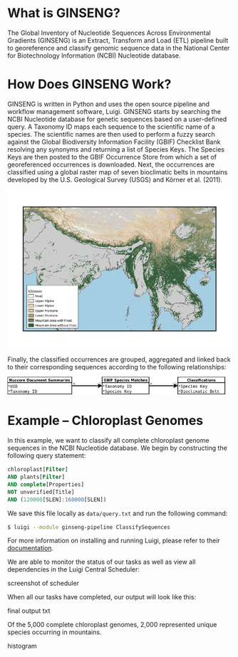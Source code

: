 # What is GINSENG?
The Global Inventory of Nucleotide Sequences Across Environmental Gradients (GINSENG) is an Extract,
Transform and Load (ETL) pipeline built to georeference and classify genomic sequence data in the
National Center for Biotechnology Information (NCBI) Nucleotide database.

# How Does GINSENG Work?
GINSENG is written in Python and uses the open source pipeline and workflow management
software, Luigi. GINSENG starts by searching the NCBI Nucleotide database for genetic
sequences based on a user-defined query. A Taxonomy ID maps each sequence to the scientific name of
a species. The scientific names are then used to perform a fuzzy search against the Global Biodiversity
Information Facility (GBIF) Checklist Bank resolving any synonyms and returning a list of Species Keys.
The Species Keys are then posted to the GBIF Occurrence Store from which a set of georeferenced
occurrences is downloaded. Next, the occurrences are classified using a global raster map of seven
bioclimatic belts in mountains developed by the U.S. Geological Survey (USGS) and Körner et al. (2011).

![K2 Raster Map](https://github.com/bfeinsilver/ginseng/blob/master/map-large.png)

Finally, the classified occurrences are grouped, aggregated and linked back to their corresponding
sequences according to the following relationships:

![Relationship Diagram](https://github.com/bfeinsilver/ginseng/blob/master/relationship-diagram.png)

# Example – Chloroplast Genomes
In this example, we want to classify all complete chloroplast genome sequences in the NCBI Nucleotide
database. We begin by constructing the following query statement:
```sql
chloroplast[Filter]
AND plants[Filter]
AND complete[Properties]
NOT unverified[Title]
AND (120000[SLEN]:160000[SLEN])
```
We save this file locally as `data/query.txt` and run the following command:
```bash
$ luigi --module ginseng-pipeline ClassifySequences
```
For more information on installing and running Luigi, please refer to their [documentation](https://luigi.readthedocs.io/en/stable/).

We are able to monitor the status of our tasks as well as view all dependencies in the Luigi Central
Scheduler:

screenshot of scheduler

When all our tasks have completed, our output will look like this:

final output txt

Of the 5,000 complete chloroplast genomes, 2,000 represented unique species occurring in mountains.

histogram
